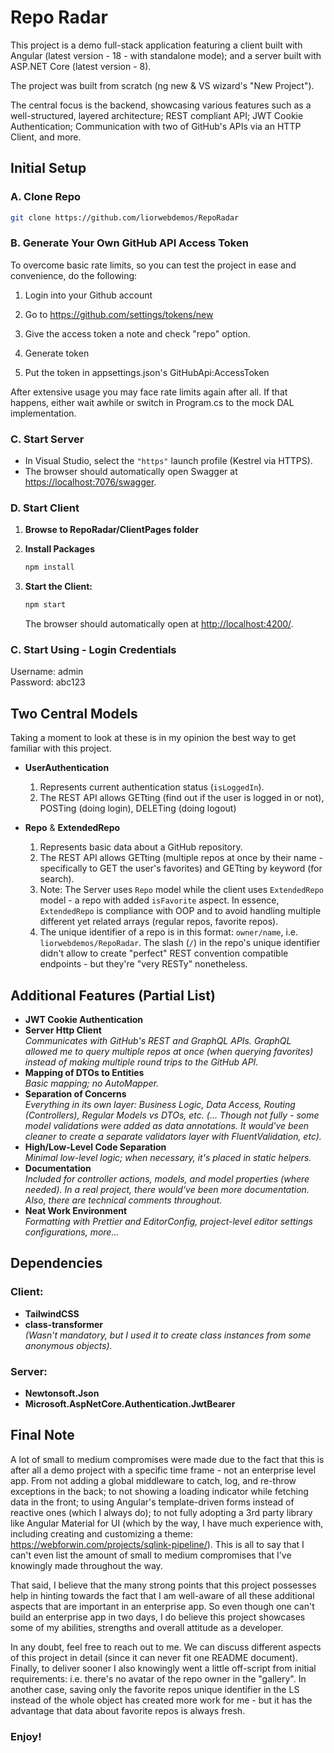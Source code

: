 # Repo Radar

This project is a demo full-stack application featuring a client built with Angular (latest version - 18 - with standalone mode); and a server built with ASP.NET Core (latest version - 8).

The project was built from scratch (ng new & VS wizard's "New Project").

The central focus is the backend, showcasing various features such as a well-structured, layered architecture; REST compliant API; JWT Cookie Authentication; Communication with two of GitHub's APIs via an HTTP Client, and more.

## Initial Setup

### A. Clone Repo

   ```bash
   git clone https://github.com/liorwebdemos/RepoRadar
   ```

### B. Generate Your Own GitHub API Access Token

To overcome basic rate limits, so you can test the project in ease and convenience, do the following:

1. Login into your Github account

2. Go to https://github.com/settings/tokens/new

3. Give the access token a note and check "repo" option.

4. Generate token

5. Put the token in appsettings.json's GitHubApi:AccessToken

After extensive usage you may face rate limits again after all. If that happens, either wait awhile or switch in Program.cs to the mock DAL implementation.

### C. Start Server

   -  In Visual Studio, select the `"https"` launch profile (Kestrel via HTTPS).
   -  The browser should automatically open Swagger at [https://localhost:7076/swagger](https://localhost:7076/swagger).

### D. Start Client

1. **Browse to RepoRadar/ClientPages folder**

2. **Install Packages**

   ```bash
   npm install
   ```

3. **Start the Client:**
   ```bash
   npm start
   ```
   The browser should automatically open at [http://localhost:4200/](http://localhost:4200/).

### C. Start Using - Login Credentials

Username: admin  
Password: abc123

## Two Central Models

Taking a moment to look at these is in my opinion the best way to get familiar with this project.

-  **UserAuthentication**

   1. Represents current authentication status (`isLoggedIn`).
   2. The REST API allows GETting (find out if the user is logged in or not), POSTing (doing login), DELETing (doing logout)

-  **Repo** & **ExtendedRepo**
   1. Represents basic data about a GitHub repository.
   2. The REST API allows GETting (multiple repos at once by their name - specifically to GET the user's favorites) and GETting by keyword (for search).
   3. Note: The Server uses `Repo` model while the client uses `ExtendedRepo` model - a repo with added `isFavorite` aspect.
      In essence, `ExtendedRepo` is compliance with OOP and to avoid handling multiple different yet related arrays (regular repos, favorite repos).
   4. The unique identifier of a repo is in this format: `owner/name`, i.e. `liorwebdemos/RepoRadar`.
      The slash (`/`) in the repo's unique identifier didn't allow to create "perfect" REST convention compatible endpoints - but they're "very RESTy" nonetheless.

## Additional Features (Partial List)

-  **JWT Cookie Authentication**
-  **Server Http Client**  
   _Communicates with GitHub's REST and GraphQL APIs. GraphQL allowed me to query multiple repos at once (when querying favorites) instead of making multiple round trips to the GitHub API._
-  **Mapping of DTOs to Entities**  
   _Basic mapping; no AutoMapper._
-  **Separation of Concerns**  
   _Everything in its own layer: Business Logic, Data Access, Routing (Controllers), Regular Models vs DTOs, etc._
   _(... Though not fully - some model validations were added as data annotations. It would've been cleaner to create a separate validators layer with FluentValidation, etc)._
-  **High/Low-Level Code Separation**  
   _Minimal low-level logic; when necessary, it's placed in static helpers._
-  **Documentation**  
   _Included for controller actions, models, and model properties (where needed). In a real project, there would've been more documentation. Also, there are technical comments throughout._
-  **Neat Work Environment**  
   _Formatting with Prettier and EditorConfig, project-level editor settings configurations, more..._

## Dependencies

### Client:

-  **TailwindCSS**
-  **class-transformer**  
   _(Wasn't mandatory, but I used it to create class instances from some anonymous objects)._

### Server:

-  **Newtonsoft.Json**
-  **Microsoft.AspNetCore.Authentication.JwtBearer**

## Final Note

A lot of small to medium compromises were made due to the fact that this is after all a demo project with a specific time frame - not an enterprise level app.
From not adding a global middleware to catch, log, and re-throw exceptions in the back; to not showing a loading indicator while fetching data in the front; to using Angular's template-driven forms instead of reactive ones (which I always do); to not fully adopting a 3rd party library like Angular Material for UI (which by the way, I have much experience with, including creating and customizing a theme: https://webforwin.com/projects/sqlink-pipeline/).
This is all to say that I can't even list the amount of small to medium compromises that I've knowingly made throughout the way.

That said, I believe that the many strong points that this project possesses help in hinting towards the fact that I am well-aware of all these additional aspects that are important in an enterprise app.
So even though one can't build an enterprise app in two days, I do believe this project showcases some of my abilities, strengths and overall attitude as a developer.

In any doubt, feel free to reach out to me. We can discuss different aspects of this project in detail (since it can never fit one README document).
Finally, to deliver sooner I also knowingly went a little off-script from initial requirements: i.e. there's no avatar of the repo owner in the "gallery". In another case, saving only the favorite repos unique identifier in the LS instead of the whole object has created more work for me - but it has the advantage that data about favorite repos is always fresh.

### Enjoy!
